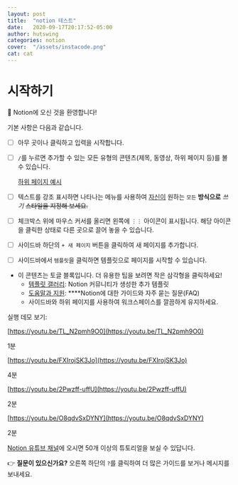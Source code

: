 ```yaml
---
layout: post
title:  "notion 테스트"
date:   2020-09-17T20:17:52-05:00
author: hutswing
categories: notion
cover:  "/assets/instacode.png"
cat: cat
---
```


# 시작하기

👋 Notion에 오신 것을 환영합니다!

기본 사항은 다음과 같습니다.

- [ ]  아무 곳이나 클릭하고 입력을 시작합니다.
- [ ]  `/`를 누르면 추가할 수 있는 모든 유형의 콘텐츠(제목, 동영상, 하위 페이지 등)를 볼 수 있습니다.

    [하위 페이지 예시](https://www.notion.so/4ca6be86abe24bbd838534dee9129e77)

- [ ]  텍스트를 강조 표시하면 나타나는 메뉴를 사용하여 [자신이](https://www.notion.so/product) 원하는 `모든` **방식으로** *쓰기* ~~스타일을 지정해 보세요.~~
- [ ]  체크박스 위에 마우스 커서를 올리면 왼쪽에 `⋮⋮` 아이콘이 표시됩니다. 해당 아이콘을 클릭한 상태로 다른 곳으로 끌어 놓을 수 있습니다.
- [ ]  사이드바 하단의 `+ 새 페이지` 버튼을 클릭하여 새 페이지를 추가합니다.
- [ ]  사이드바에서 `템플릿`을 클릭하면 템플릿으로 페이지를 시작할 수 있습니다.
- 이 콘텐츠는 토글 블록입니다. 더 유용한 팁을 보려면 작은 삼각형을 클릭하세요!
    - [템플릿 갤러리](https://www.notion.so/Notion-Korean-Template-babb02cbdbd74b168bf58e74eae7e1f6): Notion 커뮤니티가 생성한 추가 템플릿
    - [도움말과 지원](https://www.notion.so/9afd18e7efe54feba56f48c35a99270b): ****Notion에 대한 가이드와 자주 묻는 질문(FAQ)
    - 사이드바와 하위 페이지를 사용하여 워크스페이스를 깔끔하게 유지하세요.

실행 데모 보기:

[https://youtu.be/TL_N2pmh9O0](https://youtu.be/TL_N2pmh9O0)

1분

[https://youtu.be/FXIrojSK3Jo](https://youtu.be/FXIrojSK3Jo)

4분

[https://youtu.be/2Pwzff-uffU](https://youtu.be/2Pwzff-uffU)

2분

[https://youtu.be/O8qdvSxDYNY](https://youtu.be/O8qdvSxDYNY)

2분

[Notion 유튜브 채널](http://youtube.com/c/notion)에 오시면 50개 이상의 튜토리얼을 보실 수 있답니다.

👉 **질문이 있으신가요?** 오른쪽 하단의 `?`를 클릭하여 더 많은 가이드를 보거나 메시지를 보내세요.
